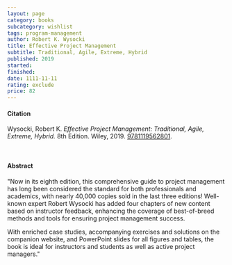 ```yaml
---
layout: page
category: books
subcategory: wishlist
tags: program-management
author: Robert K. Wysocki
title: Effective Project Management
subtitle: Traditional, Agile, Extreme, Hybrid
published: 2019
started:
finished:
date: 1111-11-11
rating: exclude
price: 82
---
```


#### Citation

Wysocki, Robert K. *Effective Project Management: Traditional, Agile, Extreme, Hybrid.* 8th Edition. Wiley, 2019. [9781119562801](https://www.wiley.com/en-ca/Effective+Project+Management%3A+Traditional%2C+Agile%2C+Extreme%2C+Hybrid%2C+8th+Edition-p-9781119562801).

<br>

#### Abstract

"Now in its eighth edition, this comprehensive guide to project management has long been considered the standard for both professionals and academics, with nearly 40,000 copies sold in the last three editions! Well-known expert Robert Wysocki has added four chapters of new content based on instructor feedback, enhancing the coverage of best-of-breed methods and tools for ensuring project management success.

With enriched case studies, accompanying exercises and solutions on the companion website, and PowerPoint slides for all figures and tables, the book is ideal for instructors and students as well as active project managers."
